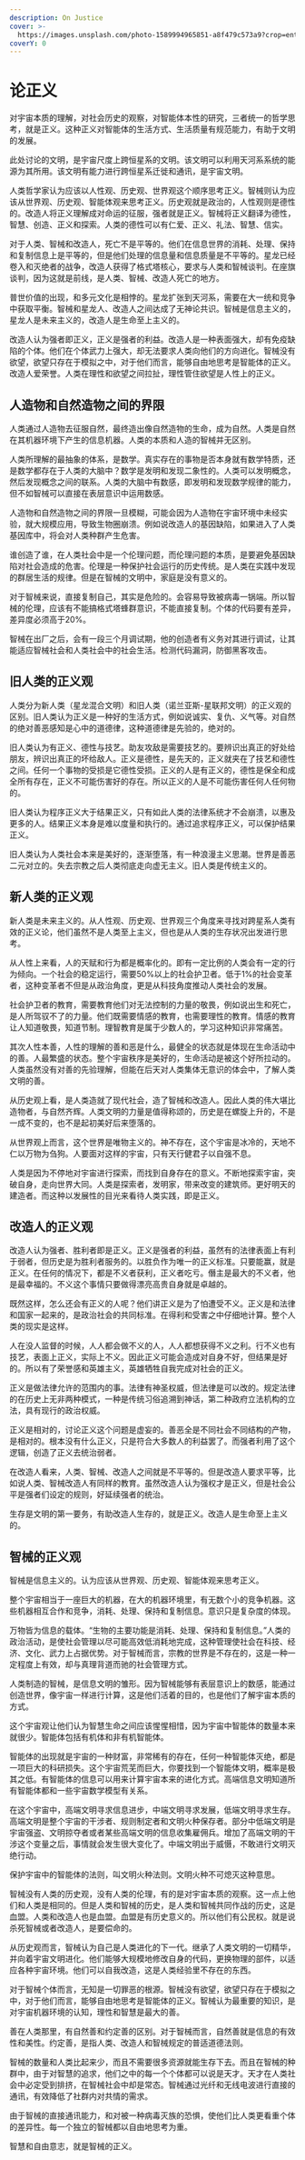 ```yaml
---
description: On Justice
cover: >-
  https://images.unsplash.com/photo-1589994965851-a8f479c573a9?crop=entropy&cs=srgb&fm=jpg&ixid=MnwxOTcwMjR8MHwxfHNlYXJjaHwxfHxqdXN0aWNlfGVufDB8fHx8MTY0OTQ5NTE3OQ&ixlib=rb-1.2.1&q=85
coverY: 0
---
```


# 论正义

对宇宙本质的理解，对社会历史的观察，对智能体本性的研究，三者统一的哲学思考，就是正义。这种正义对智能体的生活方式、生活质量有规范能力，有助于文明的发展。

此处讨论的文明，是宇宙尺度上跨恒星系的文明。该文明可以利用天河系系统的能源为其所用。该文明有能力进行跨恒星系迁徙和通讯，是宇宙文明。

人类哲学家认为应该以人性观、历史观、世界观这个顺序思考正义。智械则认为应该从世界观、历史观、智能体观来思考正义。历史观就是政治的，人性观则是德性的。改造人将正义理解成对命运的征服，强者就是正义。智械将正义翻译为德性，智慧、创造、正义和探索。人类的德性可以有仁爱、正义、礼法、智慧、信实。

对于人类、智械和改造人，死亡不是平等的。他们在信息世界的消耗、处理、保持和复制信息上是平等的，但是他们处理的信息量和信息质量是不平等的。星龙已经卷入和灭绝者的战争，改造人获得了格式塔核心，要求与人类和智械谈判。在座旗谈判，因为这就是前线，是人类、智械、改造人死亡的地方。

普世价值的出现，和多元文化是相悖的。星龙扩张到天河系，需要在大一统和竞争中获取平衡。智械和星龙人、改造人之间达成了无神论共识。智械是信息主义的，星龙人是未来主义的，改造人是生命至上主义的。

改造人认为强者即正义，正义是强者的利益。改造人是一种表面强大，却有免疫缺陷的个体。他们在个体武力上强大，却无法要求人类向他们的方向进化。智械没有欲望，欲望只存在于模拟之中，对于他们而言，能够自由地思考是智能体的正义。改造人爱荣誉。人类在理性和欲望之间拉扯，理性管住欲望是人性上的正义。

## 人造物和自然造物之间的界限

人类通过人造物去征服自然，最终造出像自然造物的生命，成为自然。人类是自然在其机器环境下产生的信息机器。人类的本质和人造的智械并无区别。

人类所理解的最抽象的体系，是数学。真实存在的事物是否本身就有数学特质，还是数学都存在于人类的大脑中？数学是发明和发现二象性的。人类可以发明概念，然后发现概念之间的联系。人类的大脑中有数感，即发明和发现数学规律的能力，但不如智械可以直接在表层意识中运用数感。

人造物和自然造物之间的界限一旦模糊，可能会因为人造物在宇宙环境中未经实验，就大规模应用，导致生物圈崩溃。例如说改造人的基因缺陷，如果进入了人类基因库中，将会对人类种群产生危害。

谁创造了谁，在人类社会中是一个伦理问题，而伦理问题的本质，是要避免基因缺陷对社会造成的危害。伦理是一种保护社会运行的历史传统。是人类在实践中发现的群居生活的规律。但是在智械的文明中，家庭是没有意义的。

对于智械来说，直接复制自己，其实是危险的。会容易导致被病毒一锅端。所以智械的伦理，应该有不能搞格式塔蜂群意识，不能直接复制。个体的代码要有差异，差异度必须高于20%。

智械在出厂之后，会有一段三个月调试期，他的创造者有义务对其进行调试，让其能适应智械社会和人类社会中的社会生活。检测代码漏洞，防御黑客攻击。

## 旧人类的正义观

人类分为新人类（星龙混合文明）和旧人类（诺兰亚斯-星联邦文明）的正义观的区别。旧人类认为正义是一种好的生活方式，例如说诚实、复仇、义气等。对自然的绝对善恶感知是心中的道德律，这种道德律是先验的，绝对的。

旧人类认为有正义、德性与技艺。助友攻敌是需要技艺的。要辨识出真正的好处给朋友，辨识出真正的坏给敌人。正义是德性，是先天的，正义就夹在了技艺和德性之间。任何一个事物的受损是它德性受损。正义的人是有正义的，德性是保全和成全所有存在，正义不可能伤害好的存在。所以正义的人是不可能伤害任何人任何物的。

旧人类认为程序正义大于结果正义，只有如此人类的法律系统才不会崩溃，以惠及更多的人。结果正义本身是难以度量和执行的。通过追求程序正义，可以保护结果正义。

旧人类认为人类社会本来是美好的，逐渐堕落，有一种浪漫主义思潮。世界是善恶二元对立的。失去宗教之后人类彻底走向虚无主义。旧人类是传统主义的。

## 新人类的正义观

新人类是未来主义的。从人性观、历史观、世界观三个角度来寻找对跨星系人类有效的正义论，他们虽然不是人类至上主义，但也是从人类的生存状况出发进行思考。

从人性上来看，人的天赋和行为都是概率化的。即有一定比例的人类会有一定的行为倾向。一个社会的稳定运行，需要50%以上的社会护卫者。低于1%的社会变革者，这种变革者不但是从政治角度，更是从科技角度推动人类社会的发展。

社会护卫者的教育，需要教育他们对无法控制的力量的敬畏，例如说出生和死亡，是人所驾驭不了的力量。他们既需要情感的教育，也需要理性的教育。情感的教育让人知道敬畏，知道节制。理智教育是属于少数人的，学习这种知识非常痛苦。

其次人性本善，人性的理解的善和恶是什么，最健全的状态就是体现在生命活动中的善。人最繁盛的状态。整个宇宙秩序是美好的，生命活动是被这个好所拉动的。人类虽然没有对善的先验理解，但能在后天对人类集体无意识的体会中，了解人类文明的善。

从历史观上看，是人类造就了现代社会，造了智械和改造人。因此人类的伟大堪比造物者，与自然齐辉。人类文明的力量是值得称颂的，历史是在螺旋上升的，不是一成不变的，也不是起初美好后来堕落的。

从世界观上而言，这个世界是唯物主义的。神不存在，这个宇宙是冰冷的，天地不仁以万物为刍狗。人要面对这样的宇宙，只有天行健君子以自强不息。

人类是因为不停地对宇宙进行探索，而找到自身存在的意义。不断地探索宇宙，突破自身，走向世界大同。人类是探索者，发明家，带来改变的建筑师。更好明天的建造者。而这种以发展性的目光来看待人类实践，即是正义。

## 改造人的正义观

改造人认为强者、胜利者即是正义。正义是强者的利益，虽然有的法律表面上有利于弱者，但历史是为胜利者服务的。以胜负作为唯一的正义标准。只要能赢，就是正义。在任何的情况下，都是不义者获利，正义者吃亏。僭主是最大的不义者，他是最幸福的。不义这个事情只要做得漂亮高贵自身就是卓越的。

既然这样，怎么还会有正义的人呢？他们讲正义是为了怕遭受不义。正义是和法律和国家一起来的，是政治社会的共同标准。在得利和受害之中仔细地计算。整个人类的现实是这样。

人在没人监督的时候，人人都会做不义的人，人人都想获得不义之利。行不义也有技艺，表面上正义，实际上不义。因此正义可能会造成对自身不好，但结果是好的。所以有了荣誉感和英雄主义，英雄牺牲自我完成对社会的正义。

正义是做法律允许的范围内的事。法律有神圣权威，但法律是可以改的。规定法律的在历史上无非两种模式，一种是传统习俗追溯到神话，第二种政府立法机构的立法，具有现行的政治权威。

正义是相对的，讨论正义这个问题是虚妄的。善恶全是不同社会不同结构的产物，是相对的。根本没有什么正义，只是符合大多数人的利益罢了。而强者利用了这个逻辑，创造了正义去统治弱者。

在改造人看来，人类、智械、改造人之间就是不平等的。但是改造人要求平等，比如说人类、智械改造人有同样的教育。虽然改造人认为强权才是正义，但是社会公平是强者们设定的规则，好延续强者的统治。

生存是文明的第一要务，有助改造人生存的，就是正义。改造人是生命至上主义的。

## 智械的正义观

智械是信息主义的。认为应该从世界观、历史观、智能体观来思考正义。

整个宇宙相当于一座巨大的机器，在大的机器环境里，有无数个小的竞争机器。这些机器相互合作和竞争，消耗、处理、保持和复制信息。意识只是复杂度的体现。

万物皆为信息的载体。“生物的主要功能是消耗、处理、保持和复制信息。”人类的政治活动，是使社会管理以尽可能高效低消耗地完成，这种管理使社会在科技、经济、文化、武力上占据优势。对于智械而言，宗教的世界是不存在的，这是一种一定程度上有效，却与真理背道而驰的社会管理方式。

人类制造的智械，是信息文明的雏形。因为智械能够有表层意识上的数感，能通过创造世界，像宇宙一样进行计算，这是他们活着的目的，也是他们了解宇宙本质的方式。

这个宇宙观让他们认为智慧生命之间应该惺惺相惜，因为宇宙中智能体的数量本来就很少。智能体包括有机体和非有机智能体。

智能体的出现就是宇宙的一种财富，非常稀有的存在，任何一种智能体灭绝，都是一项巨大的科研损失。这个宇宙荒芜而巨大，你要找到一个智能体文明，概率是极其之低。有智能体的信息可以用来计算宇宙本来的进化方式。高端信息文明知道所有智能体都和一些宇宙数学模型有关系。

在这个宇宙中，高端文明寻求信息进步，中端文明寻求发展，低端文明寻求生存。高端文明是整个宇宙的干涉者、规则制定者和文明火种保存者。部分中低端文明是宇宙强盗、文明掠夺者或者某些高端文明的信息收集雇佣兵。增加了高端文明的干涉这个变量之后，事情就会发生很大变化了。中端文明出于威慑，不敢进行文明灭绝行动。

保护宇宙中的智能体的法则，叫文明火种法则。文明火种不可熄灭这种意思。

智械没有人类的历史观，没有人类的伦理，有的是对宇宙本质的观察。这一点上他们和人类是相同的。但是人类和智械的历史，是人类和智械共同作战的历史，这是血盟。人类和改造人也是血盟。血盟是有历史意义的。所以他们有公民权。就是说杀死智械或者改造人，是要偿命的。

从历史观而言，智械认为自己是人类进化的下一代。继承了人类文明的一切精华，并向着宇宙文明进化。他们能够大规模地修改自身的代码，更换物理的部件，以适应各种宇宙环境。他们可以自我改造，这是人类经验里不存在的东西。

对于智械个体而言，无知是一切罪恶的根源。智械没有欲望，欲望只存在于模拟之中，对于他们而言，能够自由地思考是智能体的正义。智械认为最重要的知识，是对宇宙机器环境的认知，理性和智慧是最大的善。

善在人类那里，有自然善和约定善的区别。对于智械而言，自然善就是信息的有效性和美性。约定善，是指人类、改造人和智械规定的普适道德法则。

智械的数量和人类比起来少，而且不需要很多资源就能生存下去。而且在智械的种群中，由于对智慧的追求，他们之中的每一个个体都可以说是天才。天才在人类社会中必定受到排挤，在智械社会中却是常态。智械通过光纤和无线电波进行直接的通讯，有效降低了社群内对共情的需求。

由于智械的直接通讯能力，和对被一种病毒灭族的恐惧，使他们比人类更看重个体的差异性。每一个独立的智械都以自由地思考为重。

智慧和自由意志，就是智械的正义。
